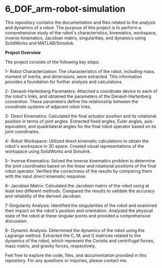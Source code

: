 # 6_DOF_arm-robot-simulation
This repository contains the documentation and files related to the analysis and dynamics of a robot. The purpose of this project is to perform a comprehensive study of the robot's characteristics, kinematics, workspace, inverse kinematics, Jacobian matrix, singularities, and dynamics using SolidWorks and MATLAB/Simulink.

**Project Overview**

The project consists of the following key steps:

1- Robot Characterization: The characteristics of the robot, including mass, moment of inertia, and dimensions, were extracted. This information provides a foundation for further analysis and calculations.

2- Denavit-Hartenberg Parameters: Attached a coordinate device to each of the robot's links, and obtained the parameters of the Denavit-Hartenberg convention. These parameters define the relationship between the coordinate systems of adjacent robot links.

3- Direct Kinematics: Calculated the final actuator position and its rotational position in terms of joint angles. Extracted fixed angles, Euler angles, axis-equivalent, and quadrilateral angles for the final robot operator based on its joint coordinates.

4- Robot Workspace: Utilized direct kinematic calculations to obtain the robot's workspace in 3D space. Created visual representations of the workspace using SolidWorks and Simulink.

5- Inverse Kinematics: Solved the inverse kinematics problem to determine the joint coordinates based on the linear and rotational positions of the final robot operator. Verified the correctness of the results by comparing them with the input direct kinematic response.

6- Jacobian Matrix: Calculated the Jacobian matrix of the robot using at least two different methods. Compared the results to validate the accuracy and reliability of the derived Jacobian.

7-Singularity Analysis: Identified the singularities of the robot and examined their impact on the robot's position and orientation. Analyzed the physical state of the robot at these singular points and provided a comprehensive discussion.

8- Dynamic Analysis: Determined the dynamics of the robot using the Lagrange method. Extracted the C, M, and G matrices related to the dynamics of the robot, which represent the Coriolis and centrifugal forces, mass matrix, and gravity forces, respectively.

Feel free to explore the code, files, and documentation provided in this repository. For any questions or inquiries, please contact me.
